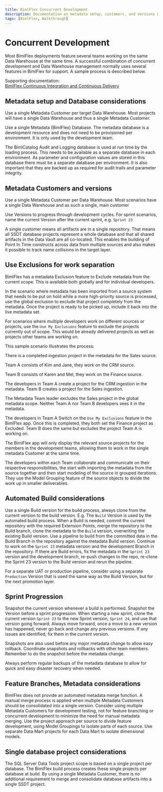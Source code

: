 ```yaml
---
title: BimlFlex Concurrent Development
description: Documentation on metadata setup, customers, and versions needed for concurrent development between users in BimlFlex
tags: [BimlFlex, Walkthrough]
---
```

# Concurrent Development

Most BimlFlex deployments feature several teams working on the same Data Warehouse at the same time. A successful combination of concurrent development and Data Warehouse management normally uses several features in BimlFlex for support. A sample process is described below.

Supporting documentation: [BimlFlex Continuous Integration and Continuous Delivery](bimlflex-ssis-continuous-integration-and-continuous-delivery)

## Metadata setup and Database considerations

Use a single Metadata Customer per target Data Warehouse. Most projects will have a single Data Warehouse and thus a single Metadata Customer.

Use a single Metadata (BimlFlex) Database. The metadata database is a development resource and does not need to be provisioned per environment. It is only used by the development team.

The BimlCatalog Audit and Logging database is used at run time by the loading process. This needs to be available as a separate database in each environment. As parameter and configuration values are stored in this database there must be a separate database per environment. It is also important that they are backed up as required for audit trails and parameter integrity.

## Metadata Customers and versions

Use a single Metadata Customer per Data Warehouse. Most scenarios have a single Data Warehouse and as such a single, main customer

Use Versions to progress through development cycles. For sprint scenarios, name the current Version after the current sprint, e.g. `Sprint 23`

A single customer means all artifacts are in a single repository. That means all SSDT database projects represent a whole database and that all shared artifacts in the Data Vault are all co-located. This enables the building of Point In Time constructs across data from multiple sources and also makes it possible to track name collisions in the target layer.

## Use Exclusions for work separation

BimlFlex has a metadata Exclusion feature to Exclude metadata from the current scope. This is available both globally and for individual developers.

In the scenario where metadata has been imported from a source system that needs to be put on hold while a more high-priority source is processed, use the global exclusion to exclude that project completely from the metadata. Once the project is ready to be picked up, include it back into the live metadata set.

For scenarios where multiple developers work on different sources or projects, use the `Use My Exclusions` feature to exclude the projects currently out of scope. This would be already delivered projects as well as projects other teams are working on.

This sample scenario illustrates the process:

There is a completed ingestion project in the metadata for the Sales source.

Team A consists of Kim and Jane, they work on the CRM source.

Team B consists of Karen and Mel, they work on the Finance source.

The developers in Team A create a project for the CRM ingestion in the metadata. Team B creates a project for the Sales ingestion.

The Metadata Team leader excludes the Sales project in the global metadata scope. Neither Team A nor Team B developers sees it in the metadata.

The developers in Team A Switch on the `Use My Exclusions` feature in the BimlFlex app. Once this is completed, they both set the Finance project as Excluded. Team B does the same but excludes the project Team A is working on.

The BimlFlex app will only display the relevant source projects for the members in the development teams, allowing them to work in the single metadata Customer at the same time.

The developers within each Team collaborate and communicate on their respective responsibilities, the start with importing the metadata from the source together and then start modeling of the source in grouped iterations. They use the Model Grouping feature of the source objects to divide the work up in smaller deliverables.

## Automated Build considerations

Use a single Build version for the build process, always clone from the current version to the build version. E.g. The `Build` Version is used by the automated build process. When a Build is needed, commit the current repository with the required Extension Points, merge the repository to the Build branch, clone the metadata to the `Build` version, overwriting the existing Build version. Use a pipeline to build from the committed data in the Build Branch in the repository against the metadata Build version. Continue to work on the `Sprint 23` metadata version and the development Branch in the repository. If there are Build errors, fix the metadata in the `Sprint 23` version and the development branch, re-push changes to the repo, re-clone the Sprint 23 version to the Build version and rerun the pipeline.

For a separate UAT or production pipeline, consider using a separate `Production` Version that is used the same way as the Build Version, but for the next promotion layer.

## Sprint Progression

Snapshot the current version whenever a build is performed. Snapshot the Version before a sprint progression. When starting a new sprint, clone the current version `Sprint 23` to the new Sprint version, `Sprint 24`, and use that version going forward. Always move forward, once a move to a new version has happened, never go back and change any previous versions. If any issues are identified, fix them in the current version.

Snapshots are also used before any major metadata change to allow easy rollback. Coordinate snapshots and rollbacks with other team members. Remember to do the snapshot before the metadata change.

Always perform regular backups of the metadata database to allow for quick and easy disaster recovery when needed.

## Feature Branches, Metadata considerations

BimlFlex does not provide an automated metadata merge function. A manual merge process is applied when multiple Metadata Customers should be consolidated into a single version. Consider using multiple Metadata Customers for development testing, not for feature branching or concurrent development to minimize the need for manual metadata merging. Use the project approach per source to divide feature development, using Model Groupings to isolate parts of each source. Use separate Data Mart projects for each Data Mart to isolate dimensional models.

## Single database project considerations

The SQL Server Data Tools project scope is based on a single project per database. The BimlFlex build process creates these single projects per database at build. By using a single Metadata Customer, there is no additional requirement to merge and consolidate database artifacts into a single SSDT project.
